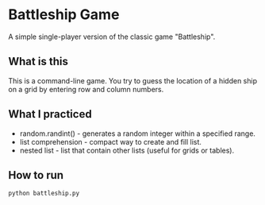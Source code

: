 # Battleship Game
A simple single-player version of the classic game "Battleship".
## What is this
This is a command-line game. You try to guess the location of a hidden ship on a grid by entering row and column numbers.
## What I practiced
- random.randint() - generates a random integer within a specified range.
- list comprehension - compact way to create and fill list.
- nested list - list that contain other lists (useful for grids or tables).
## How to run
```Bush
python battleship.py
